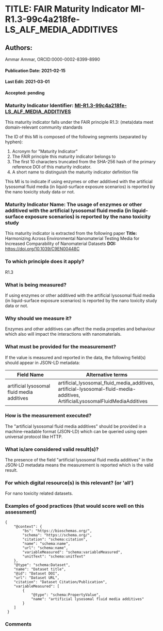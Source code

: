 # TITLE: FAIR Maturity Indicator MI-R1.3-99c4a218fe-LS_ALF_MEDIA_ADDITIVES

## Authors: 
Ammar Ammar, ORCID:0000-0002-8399-8990

#### Publication Date: 2021-02-15
#### Last Edit: 2021-03-01
#### Accepted: pending

### Maturity Indicator Identifier: [MI-R1.3-99c4a218fe-LS_ALF_MEDIA_ADDITIVES](https://w3id.org/fair/maturity_indicator/terms/Gen2/MI-R1.3-99c4a218fe-LS_ALF_MEDIA_ADDITIVES)

This maturity indicator falls under the FAIR principle R1.3:
(meta)data meet domain-relevant community standards

The ID of this MI is composed of the following segments (separated by hyphen):
1. Acronym for "Maturity Indicator"
1. The FAIR principle this maturity indicator belongs to
1. The first 10 characters truncated from the SHA-256 hash of the primary reference DOI of this maturity indicator.
1. A short name to distinguish the maturity indicator definition file

This MI is to indicate if using enzymes or other additived with the artificial lysosomal fluid media (in liquid-surface exposure scenarios) is reported by the nano toxicity study data or not.

### Maturity Indicator Name:  The usage of enzymes or other additived with the artificial lysosomal fluid media (in liquid-surface exposure scenarios) is reported by the nano toxicity study

This maturity indicator is extracted from the following paper 
**Title:** Harmonizing Across Environmental Nanomaterial Testing Media for Increased Comparability of Nanomaterial Datasets
**DOI:** https://doi.org/10.1039/C9EN00448C

### To which principle does it apply?  
R1.3

### What is being measured?
If using enzymes or other additived with the artificial lysosomal fluid media (in liquid-surface exposure scenarios) is reported by the nano toxicity study data or not.

### Why should we measure it?
Enzymes and other additives can affect the media propeties and behaviour which also will impact the interactions with nanomaterials.

### What must be provided for the measurement?
If the value is measured and reported in the data, the following field(s) should appear in JSON-LD metadata: 

| Field Name                                 | Alternative terms                                                                                                                    |
| ------------------------------------------ | ------------------------------------------------------------------------------------------------------------------------------------ |
| artificial lysosomal fluid media additives | artificial_lysosomal_fluid_media_additives,<br>artificial-lysosomal-fluid-media-additives,<br>ArtificialLysosomalFluidMediaAdditives |

### How is the measurement executed?
The "artificial lysosomal fluid media additives" should be provided in a machine-readable format (JSON-LD) which can be queried using open universal protocol like HTTP.

### What is/are considered valid result(s)?
The presence of the field "artificial lysosomal fluid media additives" in the JSON-LD metadata means the measurement is reported which is the valid result.

### For which digital resource(s) is this relevant? (or 'all')
For nano toxicity related datasets.  

### Examples of good practices (that would score well on this assessment)
```{json}
{
 	"@context": {
 		"bs": "https://bioschemas.org/",
 		"schema": "https://schema.org/",
 		"citation": "schema:citation",
 		"name": "schema:name",
 		"url": "schema:name",
 		"variableMeasured": "schema:variableMeasured",
 		"unitText": "schema:unitText"
 	},
 	"@type": "schema:Dataset",
 	"name": "Dataset title",
 	"@id": "Dataset DOI",
 	"url": "Dataset URL",
 	"citation": "Dataset Citation/Publication",
 	"variableMeasured": [
 		{
 			"@type": "schema:PropertyValue",
 			"name": "artificial lysosomal fluid media additives"
 		}
 	]
 }
```

### Comments

